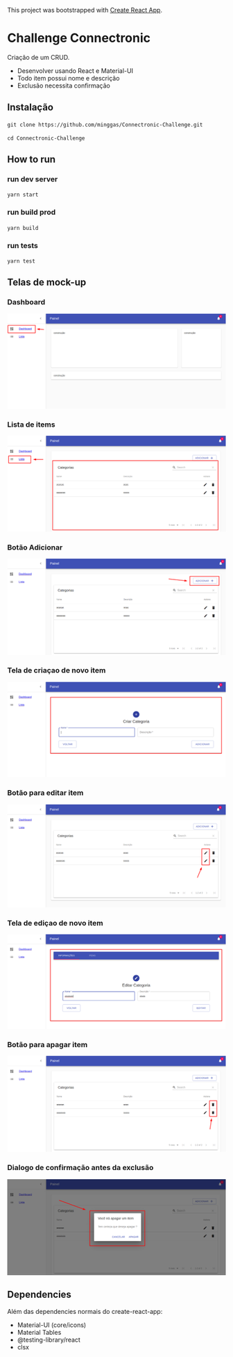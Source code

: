 This project was bootstrapped with [Create React App](https://github.com/facebook/create-react-app).

# Challenge Connectronic

Criação de um CRUD.
* Desenvolver usando React e Material-UI 
* Todo item possui nome e descrição
* Exclusão necessita confirmação

## Instalação
`git clone https://github.com/minggas/Connectronic-Challenge.git`

`cd Connectronic-Challenge`

## How to run
### run dev server
`yarn start`

### run build prod
`yarn build`

### run tests
`yarn test`

## Telas de mock-up

### Dashboard 

![alt text](https://github.com/Wellers0n/Connectronic-Challenge/raw/master/img/dashboard.png "Dashboard view")

### Lista de items

![alt text](https://github.com/Wellers0n/Connectronic-Challenge/raw/master/img/lista.png "Add Button")

### Botão Adicionar

![alt text](https://github.com/Wellers0n/Connectronic-Challenge/raw/master/img/add.png "Add Button")

### Tela de criaçao de novo item

![alt text](https://github.com/Wellers0n/Connectronic-Challenge/raw/master/img/additem.png "Add Button")

### Botão para editar item

![alt text](https://github.com/Wellers0n/Connectronic-Challenge/raw/master/img/editar.png "Add Button")

### Tela de ediçao de novo item

![alt text](https://github.com/Wellers0n/Connectronic-Challenge/raw/master/img/editaitem.png "Add Button")

### Botão para apagar item
![alt text](https://github.com/Wellers0n/Connectronic-Challenge/raw/master/img/deleteitem.png "Add Button")

### Dialogo de confirmação antes da exclusão

![alt text](https://github.com/Wellers0n/Connectronic-Challenge/raw/master/img/apagar.png "Add Button")

## Dependencies

Além das dependencies normais do create-react-app:
* Material-UI (core/icons)
* Material Tables
* @testing-library/react
* clsx